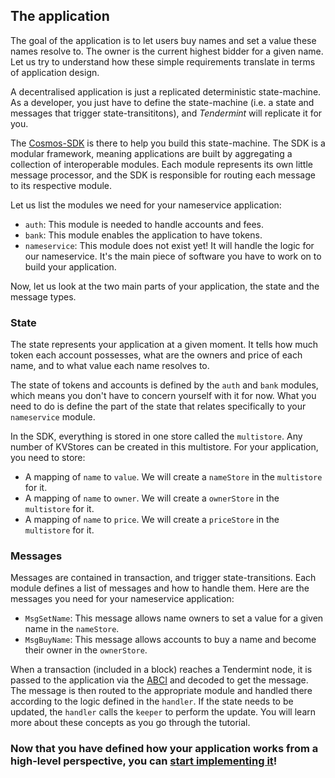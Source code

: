 ## The application

The goal of the application is to let users buy names and set a value these names resolve to. The owner is the current highest bidder for a given name. Let us try to understand how these simple requirements translate in terms of application design. 

A decentralised application is just a replicated deterministic state-machine. As a developer, you just have to define the state-machine (i.e. a state and messages that trigger state-transititons), and *Tendermint* will replicate it for you. 

The [Cosmos-SDK](https://github.com/cosmos/cosmos-sdk/) is there to help you build this state-machine. The SDK is a modular framework, meaning applications are built by aggregating a collection of interoperable modules. Each module represents its own little message processor, and the SDK is responsible for routing each message to its respective module. 

Let us list the modules we need for your nameservice application:
- `auth`: This module is needed to handle accounts and fees.
- `bank`: This module enables the application to have tokens.
- `nameservice`: This module does not exist yet! It will handle the logic for our nameservice. It's the main piece of software you have to work on to build your application. 

Now, let us look at the two main parts of your application, the state and the message types. 

### State

The state represents your application at a given moment. It tells how much token each account possesses, what are the owners and price of each name, and to what value each name resolves to. 

The state of tokens and accounts is defined by the `auth` and `bank` modules, which means you don't have to concern yourself with it for now. What you need to do is define the part of the state that relates specifically to your `nameservice` module.

In the SDK, everything is stored in one store called the `multistore`. Any number of KVStores can be created in this multistore. For your application, you need to store:

- A mapping of `name` to `value`. We will create a `nameStore` in the `multistore` for it.
- A mapping of `name` to `owner`. We will create a `ownerStore` in the `multistore` for it.
- A mapping of `name` to `price`. We will create a `priceStore` in the `multistore` for it.

### Messages

Messages are contained in transaction, and trigger state-transitions. Each module defines a list of messages and how to handle them. Here are the messages you need for your nameservice application:

- `MsgSetName`: This message allows name owners to set a value for a given name in the `nameStore`.
- `MsgBuyName`: This message allows accounts to buy a name and become their owner in the `ownerStore`. 

When a transaction (included in a block) reaches a Tendermint node, it is passed to the application via the [ABCI](https://github.com/tendermint/tendermint/tree/master/abci) and decoded to get the message. The message is then routed to the appropriate module and handled there according to the logic defined in the `handler`. If the state needs to be updated, the `handler` calls the `keeper` to perform the update. You will learn more about these concepts as you go through the tutorial. 

### Now that you have defined how your application works from a high-level perspective, you can [start implementing it](./keeper.md)! 